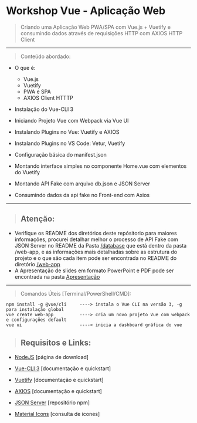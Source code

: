 # Workshop Vue - Aplicação Web

> Criando uma Aplicação Web PWA/SPA com Vue.js + Vuetify e consumindo dados através de requisições HTTP com AXIOS HTTP Client

_________________________________________

> Conteúdo abordado:

- O que é:
    - Vue.js
    - Vuetify
    - PWA e SPA
    - AXIOS Client HTTTP
      
- Instalação do Vue-CLI 3
- Iniciando Projeto Vue com Webpack via Vue UI 
- Instalando Plugins no Vue: Vuetify e AXIOS
- Instalando Plugins no VS Code: Vetur, Vuetify
- Configuração básica do manifest.json
- Montando interface simples no componente Home.vue com elementos do Vuetify
- Montando API Fake com arquivo db.json e JSON Server
- Consumindo dados da api fake no Front-end com Axios

_________________________________________

> ## Atenção:

- Verifique os README dos diretórios deste repósitorio para maiores informações, procurei detalhar melhor o processo de API Fake com JSON Server no README da Pasta [/database](https://github.com/IsacPetinate/workshop-vue/tree/master/web-app/database) que está dentro da pasta /web-app, e as informações mais detalhadas sobre as estrutura do projeto e o que são cada item pode ser encontrada no README do diretório [/web-app](https://github.com/IsacPetinate/workshop-vue/tree/master/web-app)
- A Apresentação de slides em formato PowerPoint e PDF pode ser encontrada na pasta [Apresentação](https://github.com/IsacPetinate/workshop-vue/tree/master/Apresenta%C3%A7%C3%A3o)
_________________________________________

> Comandos Úteis [Terminal/PowerShell/CMD]:
```
npm install -g @vue/cli     ----> instala o Vue CLI na versão 3, -g para instalação global
vue create web-app          ----> cria um novo projeto Vue com webpack e configurações default
vue ui                      ----> inicia a dashboard gráfica do vue
```
> ## Requisitos e Links:

- [NodeJS](https://nodejs.org/en/) [página de download]

- [Vue-CLI 3](https://cli.vuejs.org/guide/) [documentação e quickstart]

- [Vuetify](https://vuetifyjs.com/pt-BR/getting-started/quick-start) [documentação e quickstart]

- [AXIOS](https://github.com/axios/axios) [documentação e quickstart]

- [JSON Server](https://www.npmjs.com/package/json-server) [repositório npm]

- [Material Icons](https://material.io/tools/icons/?search=list&style=baseline) [consulta de icones]